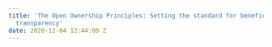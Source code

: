 ```yaml
---
title: 'The Open Ownership Principles: Setting the standard for beneficial ownership
  transparency'
date: 2020-12-04 12:44:00 Z
---
```


